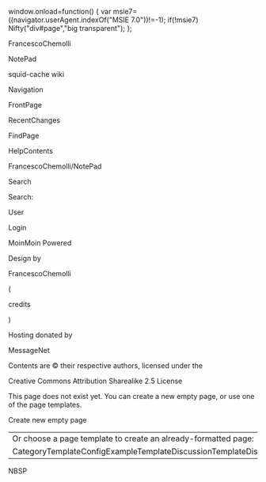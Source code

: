 window.onload=function() { var msie7=((navigator.userAgent.indexOf("MSIE
7.0"))\!=-1); if(\!msie7) Nifty("div\#page","big transparent"); };

FrancescoChemolli

NotePad

squid-cache wiki

Navigation

FrontPage

RecentChanges

FindPage

HelpContents

FrancescoChemolli/NotePad

Search

Search:

User

Login

MoinMoin Powered

Design by

FrancescoChemolli

(

credits

)

Hosting donated by

MessageNet

Contents are © their respective authors, licensed under the

Creative Commons Attribution Sharealike 2.5 License

This page does not exist yet. You can create a new empty page, or use
one of the page templates.

Create new empty page

|                                                                                                                                                                                                                                                                                                                                                                                                                                                                                    |                                                                                                                                                                                                     |
| ---------------------------------------------------------------------------------------------------------------------------------------------------------------------------------------------------------------------------------------------------------------------------------------------------------------------------------------------------------------------------------------------------------------------------------------------------------------------------------- | --------------------------------------------------------------------------------------------------------------------------------------------------------------------------------------------------- |
| Or choose a page template to create an already-formatted page:                                                                                                                                                                                                                                                                                                                                                                                                                     | Before creating the page, please check if a similar page already exists. Here are some existing pages with similar names:                                                                           |
| CategoryTemplateConfigExampleTemplateDiscussionTemplateDistributionInfoTemplateEliezerCroitoru/SessionHelper/SplashPageTemplateFeatures/FeatureTemplateHelpTemplateHomepageGroupsTemplateHomepagePrivatePageTemplateHomepageReadPageTemplateHomepageReadWritePageTemplateHomepageTemplateKnowledgeBaseTemplateProjectGroupsTemplateProjectTemplateSlideShowHandOutTemplateSlideShowTemplateSlideTemplateSquidTemplateSupportPoints/TemplateSyncJobTemplateThirdPartyModuleTemplate | FrancescoChemolliFrancescoChemolli/JenkinsBitsFrancescoChemolli/LabAreaFrancescoChemolli/LabArea/Page1FrancescoChemolli/LabArea/Page2FrancescoChemolli/LabArea/Page3FrancescoChemolli/SquidProjects |

NBSP
